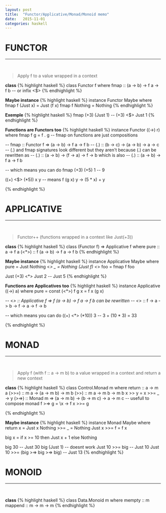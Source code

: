 ```yaml
---
layout: post
title:  "Functor/Applicative/Monad/Monoid memo"
date:   2015-11-01
categories: haskell
---
```


# FUNCTOR

---
<br>

> Apply f to a value wrapped in a context

**class**
{% highlight haskell %}
class Functor f where
  fmap :: (a -> b) -> f a -> f b -- or infix <$>
{% endhighlight %}

**Maybe instance**
{% highlight haskell %}
instance Functor Maybe where
  fmap f (Just x) = Just (f x)
  fmap f Nothing = Nothing
{% endhighlight %}

**Exemple**
{% highlight haskell %}
  fmap (+3) (Just 1) -- (+3) <$> Just 1
{% endhighlight %}

**Functions are Functors too**
{% highlight haskell %}
instance Functor ((->) r) where
  fmap f g = f . g  -- fmap on functions are just compositions

  -- fmap :: Functor f => (a -> b) -> f a -> f b
  -- (.)  :: (b -> c) -> (a -> b) -> a -> c
  -- (.) and fmap signatures look different but they aren't because (.) can be rewritten as
  -- (.)  :: (a -> b) -> (f -> a) -> f -> b which is also
  -- (.)  :: (a -> b) -> f a -> f b

-- which means you can do
fmap (+3) (+5) 1 -- 9

((+) <$> (*5)) x y -- means f (g x) y -> (5 * x) + y

{% endhighlight %}

# APPLICATIVE

---
<br>

> Functor++ (functions wrapped in a context like Just(+3))

**class**
{% highlight haskell %}
class (Functor f) => Applicative f where
  pure :: a -> f a
  (<*>) :: f (a -> b) -> f a -> f b
{% endhighlight %}

**Maybe instance**
{% highlight haskell %}
instance Applicative Maybe where
  pure = Just
  Nothing <*> _ = Nothing
  (Just f) <*> foo = fmap f foo

Just (+3) <*> Just 2 -- Just 5
{% endhighlight %}

**Functions are Applicatives too**
{% highlight haskell %}
instance Applicative ((->) a) where
  pure = const
  (<*>) f g x = f x (g x)

  -- <*> :: Applicative f => f (a -> b) -> f a -> f b can be rewritten
  -- <*>  :: f -> a -> b -> f -> a -> f -> b

  -- which means you can do
  ((+) <*> (*10)) 3 -- 3 + (10 * 3) = 33

{% endhighlight %}

# MONAD

---
<br>

> Apply f (with f :: a -> m b) to a value wrapped in a context and return a new context

**class**
{% highlight haskell %}
class Control.Monad m where
  return :: a -> m a
  (>>=) :: m a -> (a -> m b) -> m b
  (>>) :: m a -> m b -> m b
  x >> y = x >>= \_ -> y
  (>=>) :: Monad m => (a -> m b) -> (b -> m c) -> a -> m c -- usefull to compose monad
  f >=> g  = \x -> f x >>= g

{% endhighlight %}

**Maybe instance**
{% highlight haskell %}
instance Monad Maybe where
  return x = Just x
  Nothing  >>= _ = Nothing
  Just x >>= f = f x

big x =
  if x >= 10 then
    Just x + 1
  else
    Nothing

big 30 -- Just 30
big (Just 1) -- doesnt work
Just 10 >>= big -- Just 10
Just 10 >>= (big >=> big >=> big) -- Just 13
{% endhighlight %}

# MONOID

---
<br>

**class**
{% highlight haskell %}
class Data.Monoid m where
  mempty :: m
  mappend :: m -> m -> m
{% endhighlight %}
